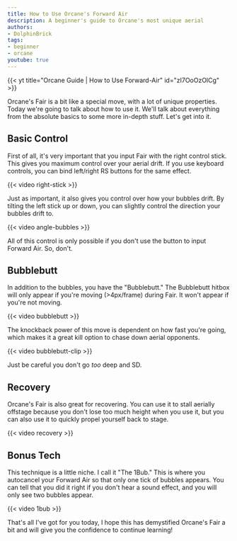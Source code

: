 ```yaml
---
title: How to Use Orcane's Forward Air
description: A beginner's guide to Orcane's most unique aerial
authors:
- DolphinBrick
tags:
- beginner
- orcane
youtube: true
---
```


{{< yt title="Orcane Guide | How to Use Forward-Air" id="zI7OoOzOlCg" >}}

Orcane's Fair is a bit like a special move, with a lot of unique properties. Today we're going to talk about how to use it. We'll talk about everything from the absolute basics to some more in-depth stuff. Let's get into it.

## Basic Control

First of all, it's very important that you input Fair with the right control stick. This gives you maximum control over your aerial drift. If you use keyboard controls, you can bind left/right RS buttons for the same effect.

{{< video right-stick >}}

Just as important, it also gives you control over how your bubbles drift. By tilting the left stick up or down, you can slightly control the direction your bubbles drift to.

{{< video angle-bubbles >}}

All of this control is only possible if you don't use the button to input Forward Air. So, don't.

## Bubblebutt

In addition to the bubbles, you have the "Bubblebutt." The Bubblebutt hitbox will only appear if you're moving (>4px/frame) during Fair. It won't appear if you're not moving.

{{< video bubblebutt >}}

The knockback power of this move is dependent on how fast you're going, which makes it a great kill option to chase down aerial opponents.

{{< video bubblebutt-clip >}}

Just be careful you don't go *too* deep and SD.

## Recovery

Orcane's Fair is also great for recovering. You can use it to stall aerially offstage because you don't lose too much height when you use it, but you can also use it to quickly propel yourself back to stage.

{{< video recovery >}}

## Bonus Tech

This technique is a little niche. I call it "The 1Bub." This is where you autocancel your Forward Air so that only one tick of bubbles appears. You can tell that you did it right if you don't hear a sound effect, and you will only see two bubbles appear.

{{< video 1bub >}}

That's all I've got for you today, I hope this has demystified Orcane's Fair a bit and will give you the confidence to continue learning!
